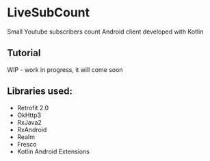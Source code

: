 # LiveSubCount
Small Youtube subscribers count Android client developed with Kotlin
## Tutorial 
WIP - work in progress, it will come soon
## Libraries used:
- Retrofit 2.0
- OkHttp3
- RxJava2
- RxAndroid
- Realm
- Fresco
- Kotlin Android Extensions
